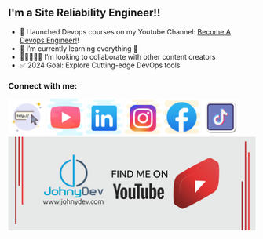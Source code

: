 ## I'm a Site Reliability Engineer!!

- 🚀 I launched Devops courses on my Youtube Channel: [Become A Devops Engineer!][course]!
- 📖 I’m currently learning everything 🤣
- 🧑🏻‍🤝‍🧑🏻 I’m looking to collaborate with other content creators
- ✅ 2024 Goal: Explore Cutting-edge DevOps tools

### Connect with me:

<img href="https://johnydev.com/" src="icons/website-50.png" width="75px">
<img href="https://www.youtube.com/@JohnyDev" src="icons/youtube-64.png" width="75px">
<img href="https://www.linkedin.com/in/johnbedeir/" src="icons/linkedin-64.png" width="75px">
<img href="https://www.instagram.com/johnbedeir/" src="icons/instagram-64.png" width="75px">
<img href="https://www.facebook.com/profile.php?id=100064050812806" src="icons/facebook-64.png" width="75px">
<img href="https://www.tiktok.com/@johnydev2" src="icons/icons8-tiktok-100.png" width="75px">
<img src="icons/youtube.png">

[course]: https://www.youtube.com/@JohnyDev
